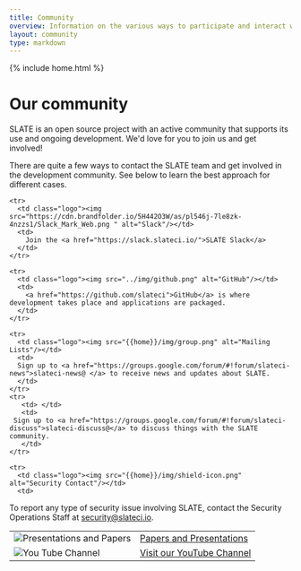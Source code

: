 ```yaml
---
title: Community
overview: Information on the various ways to participate and interact with the SLATE community.
layout: community
type: markdown
---
```

{% include home.html %}

# Our community

SLATE is an open source project with an active community that supports its use and ongoing development. We'd love for you
to join us and get involved!

There are quite a few ways to contact the SLATE team and get involved in the development community. See below to learn the
best approach for different cases.

<table>
  <tbody>

    <tr>
      <td class="logo"><img src="https://cdn.brandfolder.io/5H442O3W/as/pl546j-7le8zk-4nzzs1/Slack_Mark_Web.png " alt="Slack"/></td>
      <td>
        Join the <a href="https://slack.slateci.io/">SLATE Slack</a>
      </td>
    </tr>

    <tr>
      <td class="logo"><img src="../img/github.png" alt="GitHub"/></td>
      <td>
        <a href="https://github.com/slateci">GitHub</a> is where development takes place and applications are packaged.
      </td>
    </tr>

    <tr>
      <td class="logo"><img src="{{home}}/img/group.png" alt="Mailing Lists"/></td>
      <td>
      Sign up to <a href="https://groups.google.com/forum/#!forum/slateci-news">slateci-news@ </a> to receive news and updates about SLATE. 
      </td>
    </tr>
    <tr>  
       <td> </td>
       <td>
     Sign up to <a href="https://groups.google.com/forum/#!forum/slateci-discuss">slateci-discuss@</a> to discuss things with the SLATE community. 
       </td>
    </tr>
	  
    <tr>
      <td class="logo"><img src="{{home}}/img/shield-icon.png" alt="Security Contact"/></td>
      <td>
To report any type of security issue involving SLATE, contact the Security Operations Staff at <a href="mailto:security@slateci.io">security@slateci.io</a>.
     </td>
   </tr>
   
  <tr>
    <td class="logo"><img src="{{home}}/img/presentation_.png" alt="Presentations and Papers" /></td>
    <td>
	<a href="/papers-and-presentations">Papers and Presentations</a>
    </td>
  </tr>

  <tr>
    <td class="logo"><img src="{{home}}/img/youtube.png" alt="You Tube Channel"></td>
    <td>
    <a href="https://www.youtube.com/channel/UCbJ654YHcv-4nni-8tzrINg">Visit our YouTube Channel</a>
    </td>
  </tr>

  </tbody>
</table>

<br />

<!-- > <img src="{{home}}/img/troubleshooting.svg" alt="Troubleshooting" title="Troubleshooting" style="width: 32px; display:inline" />
Hint: If you came to this page because you're looking for help with a problem, check out 
our [troubleshooting guide]({{home}}/troubleshooting).
-->
